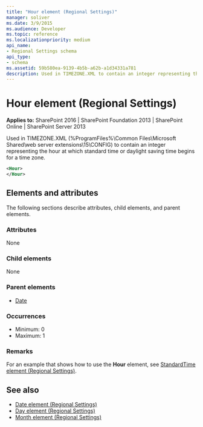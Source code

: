 ```yaml
---
title: "Hour element (Regional Settings)"
manager: soliver
ms.date: 3/9/2015
ms.audience: Developer
ms.topic: reference
ms.localizationpriority: medium
api_name:
- Regional Settings schema
api_type:
- schema
ms.assetid: 59b580ea-9139-4b5b-a62b-a1d34331a781
description: Used in TIMEZONE.XML to contain an integer representing the hour at which standard time or daylight saving time begins for a time zone.
---
```


# Hour element (Regional Settings)

**Applies to:** SharePoint 2016 | SharePoint Foundation 2013 | SharePoint Online | SharePoint Server 2013

Used in TIMEZONE.XML (%ProgramFiles%\Common Files\Microsoft Shared\web server extensions\15\CONFIG) to contain an integer representing the hour at which standard time or daylight saving time begins for a time zone.

```XML
<Hour>
</Hour>
```

## Elements and attributes

The following sections describe attributes, child elements, and parent elements.

### Attributes

None

### Child elements

None

### Parent elements

- [Date](date-element-regional-settings.md)

### Occurrences

- Minimum: 0
- Maximum: 1

### Remarks

For an example that shows how to use the **Hour** element, see [StandardTime element (Regional Settings)](standardtime-element-regional-settings.md).

## See also

- [Date element (Regional Settings)](date-element-regional-settings.md)
- [Day element (Regional Settings)](day-element-regional-settings.md)
- [Month element (Regional Settings)](month-element-regional-settings.md)
